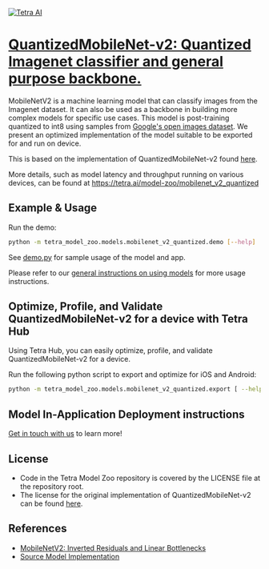 [![Tetra AI](https://tetra-public-assets.s3.us-west-2.amazonaws.com/model-zoo/logo.svg)](https://tetra.ai/)


# [QuantizedMobileNet-v2: Quantized Imagenet classifier and general purpose backbone.](https://tetra.ai/model-zoo/mobilenet_v2_quantized)

MobileNetV2 is a machine learning model that can classify images from the Imagenet dataset. It can also be used as a backbone in building more complex models for specific use cases. This model is post-training quantized to int8 using samples from [Google's open images dataset](https://storage.googleapis.com/openimages/web/index.html). We present an optimized implementation of the model suitable to be exported for and run on device.

This is based on the implementation of QuantizedMobileNet-v2 found [here](https://github.com/pytorch/vision/blob/main/torchvision/models/mobilenetv2.py).

More details, such as model latency and throughput running on various devices, can be found at https://tetra.ai/model-zoo/mobilenet_v2_quantized


## Example & Usage

Run the demo:
```bash
python -m tetra_model_zoo.models.mobilenet_v2_quantized.demo [--help]
```

See [demo.py](demo.py) for sample usage of the model and app.

Please refer to our [general instructions on using models](../../#tetra-model-zoo) for more usage instructions.


## Optimize, Profile, and Validate QuantizedMobileNet-v2 for a device with Tetra Hub
Using Tetra Hub, you can easily optimize, profile, and validate QuantizedMobileNet-v2 for a device.

Run the following python script to export and optimize for iOS and Android:
```bash
python -m tetra_model_zoo.models.mobilenet_v2_quantized.export [ --help ]
```

## Model In-Application Deployment instructions
<a href="mailto:support@tetra.ai?subject=Request Access for Tetra Hub&body=Interest in using QuantizedMobileNet-v2 in model zoo for deploying on-device.">Get in touch with us</a> to learn more!


## License
- Code in the Tetra Model Zoo repository is covered by the LICENSE file at the repository root.
- The license for the original implementation of QuantizedMobileNet-v2 can be found [here](https://github.com/pytorch/vision/blob/main/LICENSE).


## References
* [MobileNetV2: Inverted Residuals and Linear Bottlenecks](https://arxiv.org/abs/1801.04381)
* [Source Model Implementation](https://github.com/pytorch/vision/blob/main/torchvision/models/mobilenetv2.py)
